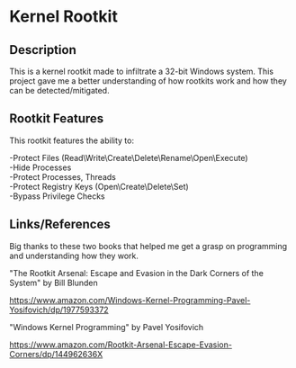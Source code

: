 # Kernel Rootkit
## Description

This is a kernel rootkit made to infiltrate a 32-bit Windows system. This project gave me a better understanding of how rootkits work and how they can be detected/mitigated. 


## Rootkit Features

This rootkit features the ability to:

-Protect Files (Read\Write\Create\Delete\Rename\Open\Execute)     
-Hide Processes    
-Protect Processes, Threads    
-Protect Registry Keys (Open\Create\Delete\Set)        
-Bypass Privilege Checks       

## Links/References

Big thanks to these two books that helped me get a grasp on programming and understanding how they work.

"The Rootkit Arsenal: Escape and Evasion in the Dark Corners of the System" by Bill Blunden 

https://www.amazon.com/Windows-Kernel-Programming-Pavel-Yosifovich/dp/1977593372

"Windows Kernel Programming" by Pavel Yosifovich 

https://www.amazon.com/Rootkit-Arsenal-Escape-Evasion-Corners/dp/144962636X
